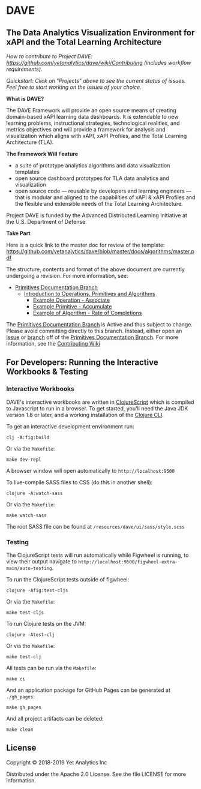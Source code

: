 # DAVE
## The Data Analytics Visualization Environment for xAPI and the Total Learning Architecture

*How to contribute to Project DAVE: https://github.com/yetanalytics/dave/wiki/Contributing (includes workflow requirements).*

*Quickstart: Click on "Projects" above to see the current status of issues. Feel free to start working on the issues of your choice.*

**What is DAVE?**

The DAVE Framework will provide an open source means of creating domain-based xAPI learning data dashboards. It is extendable to new learning problems, instructional strategies, technological realities, and metrics objectives and will provide a framework for analysis and visualization which aligns with xAPI, xAPI Profiles, and the Total Learning Architecture (TLA).

**The Framework Will Feature**

* a suite of prototype analytics algorithms and data visualization templates
* open source dashboard prototypes for TLA data analytics and visualization
* open source code — reusable by developers and learning engineers — that is modular and aligned to the capabilities of xAPI & xAPI Profiles and the flexible and extensible needs of the Total Learning Architecture.

Project DAVE is funded by the Advanced Distributed Learning Initiative at the U.S. Department of Defense.

**Take Part**

Here is a quick link to the master doc for review of the template: https://github.com/yetanalytics/dave/blob/master/docs/algorithms/master.pdf

The structure, contents and format of the above document are currently undergoing a revision. For more information, see:
- [Primitives Documentation Branch](../../tree/primitives-document)
   - [Introduction to Operations, Primitives and Algorithms](../../tree/primitives-document/docs/algorithms/introduction.pdf)
      - [Example Operation - Associate](../../tree/primitives-document/docs/operations/associate.pdf)
      - [Example Primitive - Accumulate](../../tree/primitives-document/docs/primitives/accumulate.pdf)
      - [Example of Algorithm - Rate of Completions](../../tree/primitives-document/docs/algorithm_definitions/rateOfCompletions.pdf)

The [Primitives Documentation Branch](../../tree/primitives-document) is Active and thus subject to change. Please avoid committing directly to this branch. Instead, either open an [Issue](../../issues) or [branch](https://help.github.com/en/articles/about-branches) off of the [Primitives Documentation Branch](../../tree/primitives-document). For more information, see the [Contributing Wiki](../../wiki/Contributing)

## For Developers: Running the Interactive Workbooks & Testing

### Interactive Workbooks

DAVE's interactive workbooks are written in [ClojureScript](https://clojurescript.org/)
which is compiled to Javascript to run in a browser. To get started, you'll need
the Java JDK version 1.8 or later, and a working installation of the [Clojure CLI](https://clojure.org/guides/getting_started).

To get an interactive development environment run:

    clj -A:fig:build

Or via the `Makefile`:

    make dev-repl

A browser window will open automatically to `http://localhost:9500`

To live-compile SASS files to CSS (do this in another shell):

    clojure -A:watch-sass

Or via the `Makefile`:

    make watch-sass

The root SASS file can be found at `/resources/dave/ui/sass/style.scss`

### Testing

The ClojureScript tests will run automatically while Figwheel is running, to view their output navigate to `http://localhost:9500/figwheel-extra-main/auto-testing`.

To run the ClojureScript tests outside of figwheel:

    clojure -Afig:test-cljs

Or via the `Makefile`:

    make test-cljs

To run Clojure tests on the JVM:

    clojure -Atest-clj

Or via the `Makefile`:

    make test-clj

All tests can be run via the `Makefile`:

    make ci

And an application package for GitHub Pages can be generated at `./gh_pages`:

    make gh_pages

And all project artifacts can be deleted:

    make clean

## License

Copyright © 2018-2019 Yet Analytics Inc

Distributed under the Apache 2.0 License. See the file LICENSE for more information.
